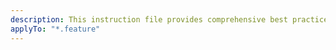 ```yaml
---
description: This instruction file provides comprehensive best practices for writing maintainable and effective Behave BDD tests, including code organization, common patterns, performance considerations, and security.
applyTo: "*.feature"
---
```

